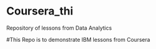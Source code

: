# Coursera_thi
Repository of lessons from Data Analytics 

#This Repo is to demonstrate IBM lessons from Coursera
